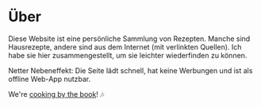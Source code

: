 # Über

Diese Website ist eine persönliche Sammlung von Rezepten. Manche sind Hausrezepte, andere sind aus dem Internet (mit verlinkten Quellen). Ich habe sie hier zusammengestellt, um sie leichter wiederfinden zu können.

Netter Nebeneffekt: Die Seite lädt schnell, hat keine Werbungen und ist als offline Web-App nutzbar.

We're [cooking by the book](https://youtu.be/K5tVbVu9Mkg)! 🎶
